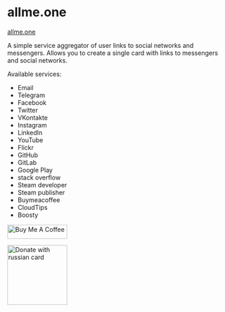 # allme.one

[allme.one](https://www.allme.one)

A simple service aggregator of user links to social networks and messengers. Allows you to create a single card with links to messengers and social networks.

Available services:

- Email
- Telegram
- Facebook
- Twitter
- VKontakte
- Instagram
- LinkedIn
- YouTube
- Flickr
- GitHub
- GitLab
- Google Play
- stack overflow
- Steam developer
- Steam publisher
- Buymeacoffee
- CloudTips
- Boosty

<a href="https://www.buymeacoffee.com/maxtrash" target="_blank"><img src="https://cdn.buymeacoffee.com/buttons/default-orange.png" alt="Buy Me A Coffee" height="32" width="136"></a>

<a href="https://pay.cloudtips.ru/p/5acab2cd" target="_blank"><img src="assets/donations/qrImage.png" alt="Donate with russian card" height="136" width="136"></a>